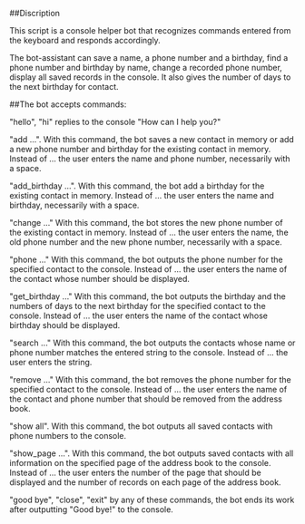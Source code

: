 ##Discription

This script is a console helper bot that recognizes commands entered from the keyboard and responds accordingly.

The bot-assistant can save a name, a phone number and a birthday, find a phone number and birthday by name, change a recorded phone number, display all saved records in the console. It also gives the number of days to the next birthday for contact.

##The bot accepts commands:

"hello", "hi" replies to the console "How can I help you?"

"add ...". With this command, the bot saves a new contact in memory or add a new phone number and birthday for the existing contact in memory. Instead of ... the user enters the name and phone number, necessarily with a space.

"add_birthday ...". With this command, the bot add a birthday for the existing contact in memory. Instead of ... the user enters the name and birthday, necessarily with a space.

"change ..." With this command, the bot stores the new phone number of the existing contact in memory. Instead of ... the user enters the name, the old phone number and the new phone number, necessarily with a space.

"phone ..." With this command, the bot outputs the phone number for the specified contact to the console. Instead of ... the user enters the name of the contact whose number should be displayed.

"get_birthday ..." With this command, the bot outputs the birthday and the numbers of days to the next birthday for the specified contact to the console. Instead of ... the user enters the name of the contact whose birthday should be displayed.

"search ..." With this command, the bot outputs the contacts whose name or phone number matches the entered string to the console. Instead of ... the user enters the string.

"remove ..." With this command, the bot removes the phone number for the specified contact to the console. Instead of ... the user enters the name of the contact and phone number that should be removed from the address book.

"show all". With this command, the bot outputs all saved contacts with phone numbers to the console.

"show_page ...". With this command, the bot outputs saved contacts with all information on the specified page of the address book to the console. Instead of ... the user enters the number of the page that should be displayed and the number of records on each page of the address book.

"good bye", "close", "exit" by any of these commands, the bot ends its work after outputting "Good bye!" to the console.